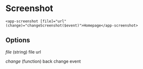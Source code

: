 # Screenshot

`<app-screenshot [file]="url" (change)="changeScreenshot($event)">Homepage</app-screenshot>`

## Options

_file_ (string) file url

_change_ (function) back change event
